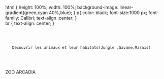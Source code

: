 
<!DOCTYPE html>
<html>

<head>
  <meta charset="utf-8">
  
  <title>replit</title>
  <link href="style.css" rel="stylesheet" type="text/css" />

  html {
  height: 100%;
  width: 100%;
  background-image: linear-gradient(green,cyan 40%,blue);
}
p{
  color: black;
  font-size:1000 px;
  font-family: Calibri;
  text-align :center;
}  
br  {
  text-align: center;
}
  
  </style>
</head>

<body>

<br></br>
  
       Découvrir les animaux et leur habitats(Jungle ,Savane,Marais)
  <br></br>


  <p>ZOO ARCADIA</p> 
  <figure>
    <ol>

     
  </figure>
 
</body>

</html>
 
  
   
  
  
 

 </html>
  

  



 
  
  

 
  





